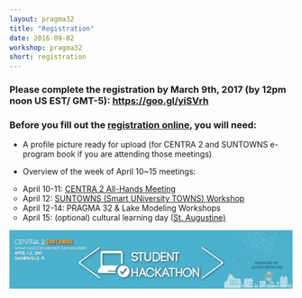 ```yaml
---
layout: pragma32
title: "Registration"
date: 2016-09-02
workshop: pragma32
short: registration
---
```


### Please complete the registration by March 9th, 2017 (by 12pm noon US EST/ GMT-5): <a href="https://goo.gl/yiSVrh" target="_blank">https://goo.gl/yiSVrh</a>


### Before you fill out the <a href="https://goo.gl/Brcw5K" target="_blank">registration online</a>, you will need:

* A profile picture ready for upload (for CENTRA 2 and SUNTOWNS e-program book if you are attending those meetings) 

* Overview of the week of April 10~15 meetings:
<ul type="circle">
 <li>April 10-11: <a href="http://www.globalcentra.org/centra2/" target="_blank">CENTRA 2 All-Hands Meeting</a></li>
 <li>April 12: <a href="http://www.globalcentra.org/suntowns2017/" target="_blank">SUNTOWNS (Smart UNiversity TOWNS) Workshop</a></li>
 <li>April 12-14: PRAGMA 32 & Lake Modeling Workshops</li>
 <li>April 15: (optional) cultural learning day (<a href="https://en.wikipedia.org/wiki/St._Augustine,_Florida" target="_blank">St. Augustine)</a></li>
</ul>
<p> </p>

<img src="/images/pragma32/AprilEventsBanners_all_640px.gif" alt="CENTRA PRAGMA" style="float:center; padding: 0 0 1em 0;" class="img-responsive">
